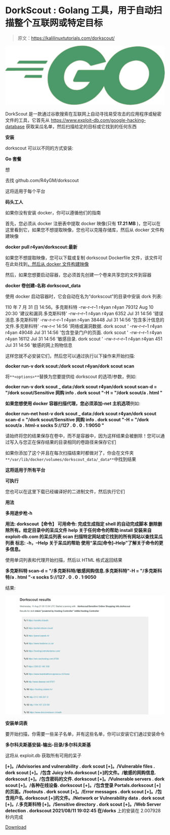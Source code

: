 # DorkScout : Golang 工具，用于自动扫描整个互联网或特定目标

> 原文：<https://kalilinuxtutorials.com/dorkscout/>

[![](img/c8674734ccb6c3405f0964ccb36b945d.png)](https://blogger.googleusercontent.com/img/a/AVvXsEgLuTUH09IQFWC1ifYKkdpACXWx7C8Kv-op7FOxn_QqElze-fB2ljKGRFp6INCTxuRoYUgh68Ewpf1_8TaOAMzgnNE-psIzlKAfH5gL_Z7YOOIYAuB5nYiN7BPpm-NYf-Zyvuubk66TxnEKkReb0ZWdbmrJ5gYmEHadI0m11cvTKDNJsHAW3cVqfO2a=s1018)

DorkScout 是一款通过谷歌搜索在互联网上自动寻找易受攻击的应用程序或秘密文件的工具，它首先从 https://www.exploit-db.com/google-hacking-database 获取呆瓜名单，然后扫描给定的目标或它找到的任何东西

**安装**

dorkscout 可以以不同的方式安装:

**Go 套餐**

想

去找 github.com/R4yGM/dorkscout

这将适用于每个平台

**码头工人**

如果你没有安装 docker，你可以遵循他们的指南

首先，您必须从 docker 注册表中提取 docker 映像(只有 **17.21 MB** )，您可以在这里看到它，如果您不想提取映像，您也可以克隆存储库，然后从 docker 文件构建映像

**docker pull r4yan/dorkscout:最新**

如果您不想提取映像，您可以下载或复制 dorkscout Dockerfile 文件，该文件可在此处找到[，然后从 docker 文件构建映像](https://github.com/R4yGM/dorkscout/blob/1.0/Dockerfile)

然后，如果您想要启动容器，您必须首先创建一个卷来共享您的文件到容器

**docker 卷创建–名称 dorkscout_data**

使用 docker 启动容器时，它会自动在名为“dorkscout”的目录中安装 dork 列表:

110 年 7 月 31 日 14:56。多克斯科特
-rw-r–r–1 r4yan r4yan 79312 Aug 10 20:30 '建议和漏洞.多克斯科特'
-rw-r–r–1 r4yan r4yan 6352 Jul 31 14:56 '错误消息.多克斯科特'
-rw-r–r–r–1 r4yan r4yan 38448 Jul 31 14:56 '包含多汁信息的文件.多克斯科特'
-rw-r–r 14:56 '网络或漏洞数据. dork scout '
-rw-r–r–1 r4yan r4yan 49048 Jul 31 14:56 '包含登录门户的页面. dork scout '
-rw-r–r–1 r4yan r4yan 16112 Jul 31 14:56 '敏感目录. dork scout '
-rw-r–r–r–1 r4yan r4yan 451 Jul 31 14:56 '敏感的网上购物信息

这样您就不必安装它们，然后您可以通过执行以下操作来开始扫描:

**docker run-v dork scout:/dork scout r4yan/dork scout scan**

将`**<options>**`替换为您要提供给 dorkscout 的选项/参数，例如:

**docker run-v dork scout _ data:/dork scout r4yan/dork scout scan-d = "/dork scout/Sensitive 网购 info . dork scout "-H = "/dork scout/a . html "**

**如果您想使用 docker 容器扫描代理，您必须添加–net 主机选项**例如:

**docker run–net host-v dork scout _ data:/dork scout r4yan/dork scout scan-d = "/dork scout/Sensitive 网购 info . dork scout "-H = "/dork scout/a . html-x socks 5://127 . 0 . 0 . 1:9050 "**

请始终将您的结果保存在卷中，而不是容器中，因为这样结果会被删除！您可以通过写入与您正在保存结果的目录相同的卷路径来保存它们

如果你添加了这个并且在每次扫描结束时都做对了，你会在文件夹`**/var/lib/docker/volumes/dorkscout_data/_data**`中找到结果

**这将适用于所有平台**

**可执行**

您也可以在这里下载已经编译好的二进制文件，然后执行它们

**用法**

**多用途步枪-h**

**用法:
dorkscout【命令】
可用命令:
完成生成指定 shell 的自动完成脚本
删除删除所有。给定目录中的呆瓜文件
help 关于任何命令的帮助
install 安装来自 exploit-db.com 的呆瓜列表
scan 扫描特定网站或它找到的所有网站以查找呆瓜列表
标志:
-h，–Help 关于呆瓜的帮助
使用“呆瓜[命令]–Help”了解关于命令的更多信息。**

使用单词列表和代理开始扫描，然后以 HTML 格式返回结果

**多克斯科特 scan-d = "/多克斯科特/敏感网购信息.多克斯科特"-H = "/多克斯科特/a . html "-x socks 5://127 . 0 . 0 . 1:9050**

结果:

![](img/82e5a86624f8fd6d9abf55bc5a7907e7.png)

**安装单词表**

要开始扫描，你需要一些呆子名单，并有这些名单，你可以安装它们通过安装命令

**多尔科夫斯基安装-输出-目录/多尔科夫斯基**

这将从 exploit.db 获取所有可用的呆子

**[+]。/Advisories and vulnerability . dork scout
[+]。/Vulnerable files . dork scout
[+]。/包含 Juicy Info.dorkscout
[+]的文件。/敏感的网购信息. dorkscout
[+]。/包含密码的文件. dorkscout
[+]。/Vulnerable servers . dork scout
[+]。/各种在线设备. dorkscout
[+]。/包含登录 Portals.dorkscout
[+]的页面。/footouts . dork scout
[+]。/Error messages . dork scout
[+]。/包含用户名. dorkscout
[+]的文件。/Network or Vulnerability data . dork scout
[+]。/.多克斯科特
[+]。/Sensitive directory . dork scout
[+]。/Web Server detection . dorkscout
2021/08/11 19:02:45 在/dorks** 上的安装在 2.007928 秒内完成

[Download](https://github.com/R4yGM/dorkscout)